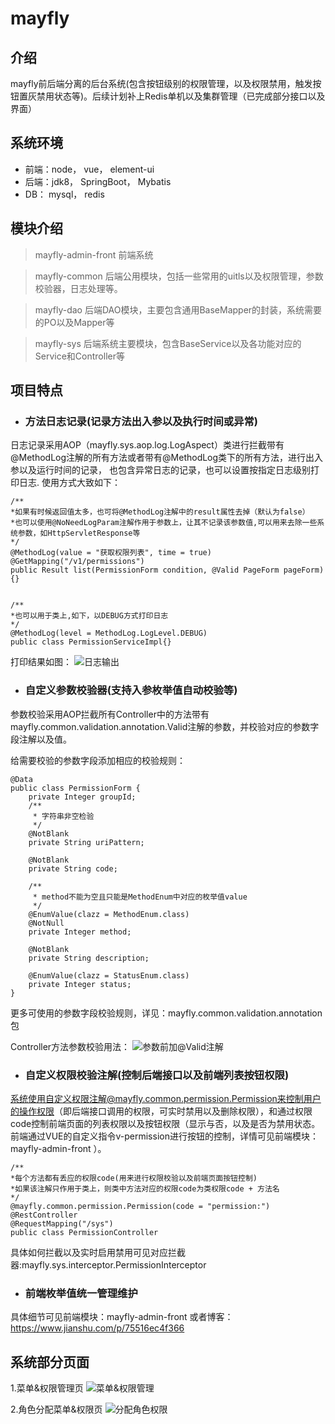 # mayfly

## 介绍
mayfly前后端分离的后台系统(包含按钮级别的权限管理，以及权限禁用，触发按钮置灰禁用状态等)。后续计划补上Redis单机以及集群管理（已完成部分接口以及界面）


## 系统环境
- 前端：node，  vue，  element-ui
- 后端：jdk8，  SpringBoot，  Mybatis
- DB： mysql，  redis

## 模块介绍
> mayfly-admin-front
前端系统

> mayfly-common
后端公用模块，包括一些常用的uitls以及权限管理，参数校验器，日志处理等。

> mayfly-dao
后端DAO模块，主要包含通用BaseMapper的封装，系统需要的PO以及Mapper等

> mayfly-sys
后端系统主要模块，包含BaseService以及各功能对应的Service和Controller等

## 项目特点 

- ### 方法日志记录(记录方法出入参以及执行时间或异常)
日志记录采用AOP（mayfly.sys.aop.log.LogAspect）类进行拦截带有@MethodLog注解的所有方法或者带有@MethodLog类下的所有方法，进行出入参以及运行时间的记录，
也包含异常日志的记录，也可以设置按指定日志级别打印日志.
使用方式大致如下：
```
/**
*如果有时候返回值太多，也可将@MethodLog注解中的result属性去掉（默认为false）
*也可以使用@NoNeedLogParam注解作用于参数上，让其不记录该参数值,可以用来去除一些系统参数，如HttpServletResponse等
*/
@MethodLog(value = "获取权限列表", time = true)
@GetMapping("/v1/permissions")
public Result list(PermissionForm condition, @Valid PageForm pageForm){}


/**
*也可以用于类上,如下，以DEBUG方式打印日志
*/
@MethodLog(level = MethodLog.LogLevel.DEBUG)
public class PermissionServiceImpl{}
```
打印结果如图：
![日志输出](https://gitee.com/uploads/images/2019/0425/094929_de188281_1240250.png "屏幕截图.png")


- ### 自定义参数校验器(支持入参枚举值自动校验等)
参数校验采用AOP拦截所有Controller中的方法带有mayfly.common.validation.annotation.Valid注解的参数，并校验对应的参数字段注解以及值。

给需要校验的参数字段添加相应的校验规则：
```
@Data
public class PermissionForm {
    private Integer groupId;
    /**
     * 字符串非空检验
     */
    @NotBlank
    private String uriPattern; 

    @NotBlank
    private String code;

    /**
     * method不能为空且只能是MethodEnum中对应的枚举值value
     */
    @EnumValue(clazz = MethodEnum.class)
    @NotNull
    private Integer method;

    @NotBlank
    private String description;

    @EnumValue(clazz = StatusEnum.class)
    private Integer status;
}
```
更多可使用的参数字段校验规则，详见：mayfly.common.validation.annotation包

Controller方法参数校验用法：
![参数前加@Valid注解](https://images.gitee.com/uploads/images/2019/0329/131943_438c4935_1240250.png "屏幕截图.png")


- ### 自定义权限校验注解(控制后端接口以及前端列表按钮权限)
系统使用自定义权限注解@mayfly.common.permission.Permission来控制用户的操作权限（即后端接口调用的权限，可实时禁用以及删除权限），和通过权限code控制前端页面的列表权限以及按钮权限（显示与否，以及是否为禁用状态。前端通过VUE的自定义指令v-permission进行按钮的控制，详情可见前端模块：mayfly-admin-front ）。
```
/**
*每个方法都有丢应的权限code(用来进行权限校验以及前端页面按钮控制)  
*如果该注解只作用于类上，则类中方法对应的权限code为类权限code + 方法名
*/
@mayfly.common.permission.Permission(code = "permission:")
@RestController
@RequestMapping("/sys")
public class PermissionController 
```
具体如何拦截以及实时启用禁用可见对应拦截器:mayfly.sys.interceptor.PermissionInterceptor

- ### 前端枚举值统一管理维护
具体细节可见前端模块：mayfly-admin-front 或者博客：https://www.jianshu.com/p/75516ec4f366

## 系统部分页面

1.菜单&权限管理页
![菜单&权限管理](https://images.gitee.com/uploads/images/2019/0727/160648_88d6bc70_1240250.png "屏幕截图.png")

2.角色分配菜单&权限页
![分配角色权限](https://images.gitee.com/uploads/images/2019/0727/160803_36bf030d_1240250.png "屏幕截图.png")
